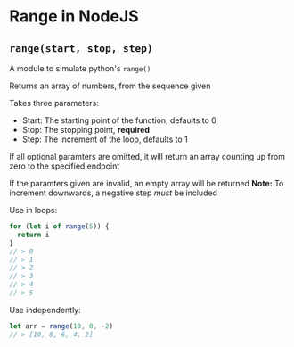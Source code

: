 # Range in NodeJS

## `range(start, stop, step)`

A module to simulate python's `range()`

Returns an array of numbers, from the sequence given

Takes three parameters:
- Start: The starting point of the function, defaults to 0
- Stop: The stopping point, **required**
- Step: The increment of the loop, defaults to 1

If all optional paramters are omitted, it will return an array counting up from zero to the specified endpoint

If the paramters given are invalid, an empty array will be returned
**Note:** To increment downwards, a negative step *must* be included

Use in loops:
```js
for (let i of range(5)) {
  return i
}
// > 0
// > 1
// > 2
// > 3
// > 4
// > 5
```

Use independently:
```js
let arr = range(10, 0, -2)
// > [10, 8, 6, 4, 2]
```
